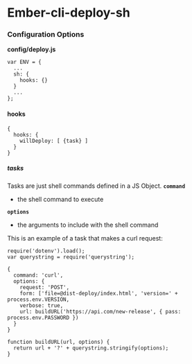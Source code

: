 # Ember-cli-deploy-sh

### Configuration Options
**config/deploy.js**
```
var ENV = {
  ...
  sh: {
    hooks: {}
  }
  ...
};
```

#### hooks
```
{
  hooks: {
    willDeploy: [ {task} ]
  }
}
```


##### tasks
Tasks are just shell commands defined in a JS Object. 
**`command`**
* the shell command to execute

**`options`**
* the arguments to include with the shell command


This is an example of a task that makes a curl request:
```
require('dotenv').load();
var querystring = require('querystring');

{
  command: 'curl',
  options: {
    request: 'POST',
    form: ['file=@dist-deploy/index.html', 'version=' + process.env.VERSION,
    verbose: true,
    url: buildURL('https://api.com/new-release', { pass: process.env.PASSWORD })
  }
}

function buildURL(url, options) {
  return url + '?' + querystring.stringify(options);
}
```

